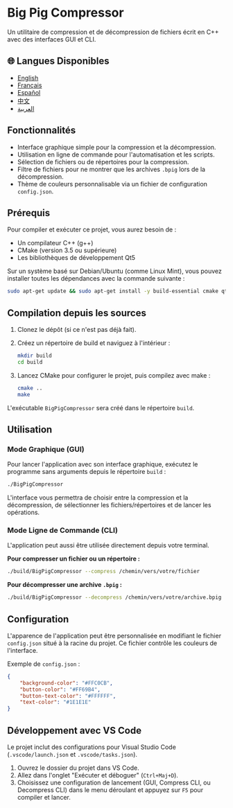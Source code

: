 # Big Pig Compressor

Un utilitaire de compression et de décompression de fichiers écrit en C++ avec des interfaces GUI et CLI.

## 🌐 Langues Disponibles

- [English](../README.md)
- [Français](README.fr.md)
- [Español](README.es.md)
- [中文](README.zh.md)
- [العربية](README.ar.md)

## Fonctionnalités

-   Interface graphique simple pour la compression et la décompression.
-   Utilisation en ligne de commande pour l'automatisation et les scripts.
-   Sélection de fichiers ou de répertoires pour la compression.
-   Filtre de fichiers pour ne montrer que les archives `.bpig` lors de la décompression.
-   Thème de couleurs personnalisable via un fichier de configuration `config.json`.

## Prérequis

Pour compiler et exécuter ce projet, vous aurez besoin de :

-   Un compilateur C++ (g++)
-   CMake (version 3.5 ou supérieure)
-   Les bibliothèques de développement Qt5

Sur un système basé sur Debian/Ubuntu (comme Linux Mint), vous pouvez installer toutes les dépendances avec la commande suivante :

```bash
sudo apt-get update && sudo apt-get install -y build-essential cmake qtbase5-dev
```

## Compilation depuis les sources

1.  Clonez le dépôt (si ce n'est pas déjà fait).
2.  Créez un répertoire de build et naviguez à l'intérieur :

    ```bash
    mkdir build
    cd build
    ```

3.  Lancez CMake pour configurer le projet, puis compilez avec make :

    ```bash
    cmake ..
    make
    ```

L'exécutable `BigPigCompressor` sera créé dans le répertoire `build`.

## Utilisation

### Mode Graphique (GUI)

Pour lancer l'application avec son interface graphique, exécutez le programme sans arguments depuis le répertoire `build` :

```bash
./BigPigCompressor
```

L'interface vous permettra de choisir entre la compression et la décompression, de sélectionner les fichiers/répertoires et de lancer les opérations.

### Mode Ligne de Commande (CLI)

L'application peut aussi être utilisée directement depuis votre terminal.

**Pour compresser un fichier ou un répertoire :**

```bash
./build/BigPigCompressor --compress /chemin/vers/votre/fichier
```

**Pour décompresser une archive `.bpig` :**

```bash
./build/BigPigCompressor --decompress /chemin/vers/votre/archive.bpig
```

## Configuration

L'apparence de l'application peut être personnalisée en modifiant le fichier `config.json` situé à la racine du projet. Ce fichier contrôle les couleurs de l'interface.

Exemple de `config.json` :

```json
{
    "background-color": "#FFC0CB",
    "button-color": "#FF69B4",
    "button-text-color": "#FFFFFF",
    "text-color": "#1E1E1E"
}
```

## Développement avec VS Code

Le projet inclut des configurations pour Visual Studio Code (`.vscode/launch.json` et `.vscode/tasks.json`).

1.  Ouvrez le dossier du projet dans VS Code.
2.  Allez dans l'onglet "Exécuter et déboguer" (`Ctrl+Maj+D`).
3.  Choisissez une configuration de lancement (GUI, Compress CLI, ou Decompress CLI) dans le menu déroulant et appuyez sur `F5` pour compiler et lancer.
